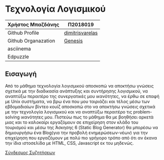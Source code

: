 # Τεχνολογία Λογισμικού 
| Χρήστος Μπαζδάνης | Π2018019 |
| ----------- | ----------- |
| Github Profile | [dimitrisvarelas](https://github.com/dimitrisvarelas/) |
| Github Organazation| [Genesis](https://github.com/Genesis-The-Beginning)|
| asciinema | |
| Edpuzzle | |


## Εισαγωγή
Από το μάθημα τεχνολογία λογισμικού αποσκοπώ να αποκτήσω γνώσεις σχετικά με την διαδικασία ανάπτυξης και συντήρησης λογισμικού, να αναπτύξω περαιτέρο της συνεργατικές μου ικανότητες, να έρθω σε επαφή με Unix συστήματα, να βρω ένα που μου ταιριάζει και τέλος μέσω των εβδομαδιαίων βίντεο κουίζ αποσκοπώ στο να αποκτήσω γνώσεις σχετικά με την τεχνολογία λογισμικού και να αναπτύξω περαιτέρο τις problem-solving ικανότητες μου. Πιστεύω πως το μάθημα θα με βοηθήσει αρκετά  μιας και το καλοκαίρι εργαζόμουν σε επιχείρηση στον κλάδο του τουρισμού και μέσω της Άσκησης 6 (Static Blog Generator) θα μπορέσω να δημιουργήσω ένα Blog(για την προβολή ενημερώσεων-νέων) για την επιχείρηση που εργαζόμουν με πολύ πιο γρήγορο τρόπο από ότι αν έκανα την ίδια ιστοσελίδα με HTML, CSS, Javascript εκ του μηδενώς.

[Σύνδεσμος Συζητήσεων](https://github.com/courses-ionio/sw/discussions/1139)

